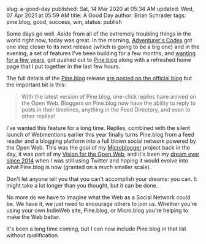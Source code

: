slug: a-good-day
published: Sat, 14 Mar 2020 at 05:34 AM
updated: Wed, 07 Apr 2021 at 05:59 AM
title: A Good Day
author: Brian Schrader
tags: pine.blog, good, success, win,
status: publish

Some days go well. Aside from all of the extremely troubling things in the world right now, today was great. In the morning, [Adventurer's Codex][ac] got one step closer to its next release (which is going to be a big one) and in the evening, a set of features I've been building for a few months, and [wanting for a few years][social], got pushed out to [Pine.blog][p] along with a refreshed home page that I put together in the last few hours.

The full details of the [Pine.blog][p] release [are posted on the official blog][release] but the important bit is this:

> With the latest version of Pine.blog, one-click replies have arrived on the Open Web. Bloggers on Pine.blog now have the ability to reply to posts in their timelines, anything in the Feed Directory, and even to other replies!

I've wanted this feature for a long time. Replies, combined with the silent launch of Webmentions earlier this year finally turns Pine.blog from a feed reader and a blogging platform into a full blown social network powered by the Open Web. This was the goal of my [Microblogger][mb] project back in the day, it was part of my [Vision for the Open Web][vision], and it's been my [dream ever since 2014][open-web] when I was still using Twitter and hoping it would evolve into what Pine.blog is now (granted on a *much* smaller scale).

Don't let anyone tell you that you can't accomplish your dreams: you can. It might take a lot longer than you thought, but it can be done.

No more do we have to imagine what the Web as a Social Network could be. We have it, we just need to encourage others to join us. Whether you're using your own IndieWeb site, Pine.blog, or Micro.blog you're helping to make the Web better.

It's been a long time coming, but I can now include Pine.blog in that list without qualification.


[p]: https://pine.blog/
[ac]: https:////adventurerscodex.com/
[social]: /archive/the-web-as-a-social-network/
[release]: https://blog.pine.blog/2020/03/pine-blog-and-the-social-web/
[mb]: /archive/the-open-microblog-standard/
[vision]: /archive/a-vision-of-the-open-web/
[open-web]: /archive/twitter-and-the-open-web/
